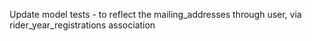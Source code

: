 Update model tests - to reflect the mailing_addresses through user, via rider_year_registrations association